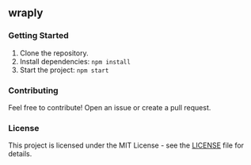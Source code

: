 ## wraply

### Getting Started

1. Clone the repository.
2. Install dependencies: `npm install`
3. Start the project: `npm start`

### Contributing

Feel free to contribute! Open an issue or create a pull request.

### License

This project is licensed under the MIT License - see the [LICENSE](LICENSE) file for details.

